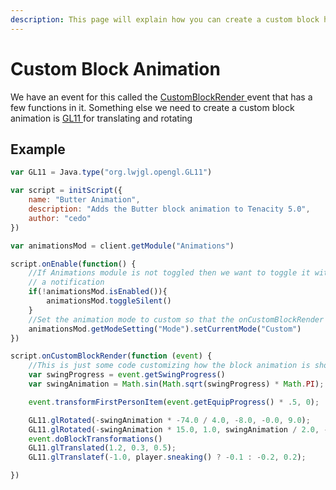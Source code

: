 ```yaml
---
description: This page will explain how you can create a custom block hit animation
---
```


# Custom Block Animation

We have an event for this called the [CustomBlockRender ](../../api/events.md#custom-block-render)event that has a few functions in it. Something else we need to create a custom block animation is [GL11 ](../java-imports.md#gl11)for translating and rotating

## Example

```javascript
var GL11 = Java.type("org.lwjgl.opengl.GL11")

var script = initScript({
    name: "Butter Animation",
    description: "Adds the Butter block animation to Tenacity 5.0",
    author: "cedo"
})

var animationsMod = client.getModule("Animations")

script.onEnable(function() {
    //If Animations module is not toggled then we want to toggle it without
    // a notification
    if(!animationsMod.isEnabled()){
        animationsMod.toggleSilent()
    }
    //Set the animation mode to custom so that the onCustomBlockRender is called
    animationsMod.getModeSetting("Mode").setCurrentMode("Custom")
})

script.onCustomBlockRender(function (event) {
    //This is just some code customizing how the block animation is shown
    var swingProgress = event.getSwingProgress()
    var swingAnimation = Math.sin(Math.sqrt(swingProgress) * Math.PI);

    event.transformFirstPersonItem(event.getEquipProgress() * .5, 0);

    GL11.glRotated(-swingAnimation * -74.0 / 4.0, -8.0, -0.0, 9.0);
    GL11.glRotated(-swingAnimation * 15.0, 1.0, swingAnimation / 2.0, -0.0);
    event.doBlockTransformations()
    GL11.glTranslated(1.2, 0.3, 0.5);
    GL11.glTranslatef(-1.0, player.sneaking() ? -0.1 : -0.2, 0.2);

})
```
